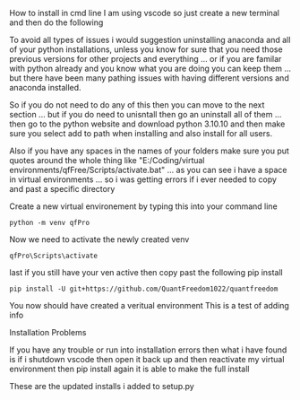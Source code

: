 How to install in cmd line
I am using vscode so just create a new terminal and then do the following

To avoid all types of issues i would suggestion uninstalling anaconda and all of your python installations, unless you know for sure that you need those previous versions for other projects and everything ... or if you are familar with python already and you know what you are doing you can keep them ... but there have been many pathing issues with having different versions and anaconda installed.

So if you do not need to do any of this then you can move to the next section ... but if you do need to unisntall then go an uninstall all of them ... then go to the python website and download python 3.10.10 and then make sure you select add to path when installing and also install for all users.

Also if you have any spaces in the names of your folders make sure you put quotes around the whole thing like "E:/Coding/virtual environments/qfFree/Scripts/activate.bat" ... as you can see i have a space in virtual environments ... so i was getting errors if i ever needed to copy and past a specific directory

Create a new virtual environement by typing this into your command line
```
python -m venv qfPro
```
Now we need to activate the newly created venv
```
qfPro\Scripts\activate
```
last if you still have your ven active then copy past the following pip install
```
pip install -U git+https://github.com/QuantFreedom1022/quantfreedom
```
You now should have created a veritual environment
This is a test of adding info

Installation Problems

If you have any trouble or run into installation errors then what i have found is if i shutdown vscode then open it back up and then reactivate my virtual environment then pip install again it is able to make the full install

These are the updated installs i added to setup.py
